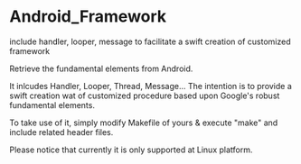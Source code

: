 # Android_Framework
include handler, looper, message to facilitate a swift creation of customized framework

Retrieve the fundamental elements from Android.

It inlcudes Handler, Looper, Thread, Message...
The intention is to provide a swift creation wat of customized procedure based upon Google's robust fundamental elements.

To take use of it, simply modify Makefile of yours & execute "make" and include related header files.

Please notice that currently it is only supported at Linux platform.
